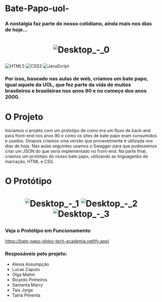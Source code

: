 # Bate-Papo-uol-

<h3>A nostalgia faz parte do nosso cotidiano, ainda mais nos dias de hoje...</h3>


<h1 align="center">  

![Desktop_-_0](https://www.seekpng.com/png/detail/112-1125299_90s-nostalgia.png)
</h1>

![HTML5](https://img.shields.io/badge/-HTML5-E34F26?style=flat-square&logo=html5&logoColor=white)
![CSS3](https://img.shields.io/badge/-CSS3-1572B6?style=flat-square&logo=css3)
![JavaScript](https://img.shields.io/badge/-JavaScript-black?style=flat-square&logo=javascript)


<h3>Por isso, baseado nas aulas de web, criamos um bate papo, igual aquele da UOL, que fez parte da vida de muitos brasileiros e brasileiras
nos anos 90 e no começo dos anos 2000. </h3>



<h1>O Projeto</h1>

Iniciamos o projeto com um prototipo de como era um fluxo de back-and para front-end nos anos 90 e como os sites de bate papo eram consumidos e usados.
Despois criamos uma versão que provavelmente é utilizada nos dias de hoje.
Nas aulas seguintes usamos o Swagger para que pudessemos criar um JSON do que seria implementado no front-end.
Na parte final, criamos um protótipo do nosso bate papo, utilizando as linguagenbs de marcação, HTML e CSS.


<h1>O Protótipo</h1>

<h1 align="center">  

![Desktop_-_1](https://media.discordapp.net/attachments/941507220380717098/943301033768153118/Desktop_-_1.png?width=581&height=413)
![Desktop_-_2](https://media.discordapp.net/attachments/941507220380717098/943301033587785768/Desktop_-_2.png?width=581&height=413)
![Desktop_-_3](https://media.discordapp.net/attachments/941507220380717098/943301034095280198/Desktop_-_3.png?width=581&height=413)
</h1>

<h3>Veja o Protótipo em Funcionamento</h3>

https://bate-papo-globo-tech-academia.netlify.app/



<h3> Resposáveis pelo projeto: </h3>

 * Alexia Assumpção
 * Lucas Caputo
 * Olga Mahin
 * Ricardo Pinheiros
 * Samanta Marry
 * Tais Jorge
 * Tainá Pimenta

